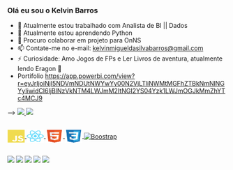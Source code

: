 ### Olá eu sou o Kelvin Barros

- 🔭 Atualmente estou trabalhado com Analista de BI || Dados
- 🌱 Atualmente estou aprendendo Python
- 👯 Procuro colaborar em projeto para OnNS
- 📫 Contate-me no e-mail: kelvinmigueldasilvabarros@gmail.com
- ⚡ Curiosidade: Amo Jogos de FPs e Ler Livros de aventura, atualmente lendo Eragon 🐉
- Portifolio https://app.powerbi.com/view?r=eyJrIjoiNjI5NDVmNDUtNWYwYy00N2VjLTliNWMtMGFhZTBkNmNlNGYyIiwidCI6IjBlNzVkNTM4LWJmM2ItNGI2YS04Yzk1LWJmOGJkMmZhYTc4MCJ9 

-->
<a href="https://github.com/Kelvin-msbarros">
  <img height="180em" src="https://github-readme-stats.vercel.app/api?username=Kelvin-msbarros&show_icons=true&theme=dark&include_all_commits=true&count_private=true"/>
  <img height="180em" src="https://github-readme-stats.vercel.app/api/top-langs/?username=Kelvin-msbarros&layout=compact&langs_count=7&theme=dark"/>
</div>

<div style="display: inline_block"><br>
  
  
  <img align="center" alt="Rafa-Js" height="30" width="40" src="https://raw.githubusercontent.com/devicons/devicon/master/icons/javascript/javascript-plain.svg">
  <img align="center" alt="Rafa-React" height="30" width="40" src="https://raw.githubusercontent.com/devicons/devicon/master/icons/react/react-original.svg">
  <img align="center" alt="Rafa-HTML" height="30" width="40" src="https://raw.githubusercontent.com/devicons/devicon/master/icons/html5/html5-original.svg">
  <img align="center" alt="Rafa-CSS" height="30" width="40" src="https://raw.githubusercontent.com/devicons/devicon/master/icons/css3/css3-original.svg">
  <img align="center" alt="Boostrap" height="30" width="40"src = "https://cdn.jsdelivr.net/gh/devicons/devicon/icons/adonisjs/adonisjs-original.svg" />
  
</div> 

## 

<div> 
    <a href="https://www.youtube.com/channel/UCxzPcJDyakisQizX6X_X6cA" target="_blank"><img src="https://img.shields.io/badge/YouTube-FF0000?style=for-the-badge&logo=youtube&logoColor=white" target="_blank"></a>
      <a href="https://www.instagram.com/kelvin.barros_0/" target="_blank"><img src="https://img.shields.io/badge/-Instagram-%23E4405F?style=for-the-badge&logo=instagram&logoColor=white" target="_blank"></a>
    <a href = "mailto:kelvinmigueldasilvabarros@gmail.com"><img src="https://img.shields.io/badge/-Gmail-%23333?style=for-the-badge&logo=gmail&logoColor=white" target="_blank"></a>
  <a href="https://www.linkedin.com/in/kelvin-miguel-da-silva-barros/" target="_blank"><img src="https://img.shields.io/badge/-LinkedIn-%230077B5?style=for-the-badge&logo=linkedin&logoColor=white" target="_blank"></a> 
  <a href="https://www.behance.net/kelvinbarros1" target="_blank"><img src="https://aleen42.github.io/badges/src/behance.svg" target="_blank"></a>
  </div>


 
